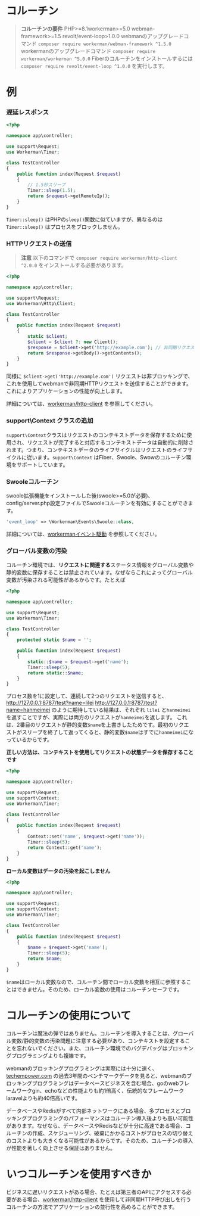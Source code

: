 # コルーチン

> **コルーチンの要件**
> PHP>=8.1workerman>=5.0 webman-framework>=1.5 revolt/event-loop>1.0.0
> webmanのアップグレードコマンド `composer require workerman/webman-framework ^1.5.0`
> workermanのアップグレードコマンド `composer require workerman/workerman ^5.0.0`
> Fiberのコルーチンをインストールするには `composer require revolt/event-loop ^1.0.0` を実行します。

# 例
### 遅延レスポンス

```php
<?php

namespace app\controller;

use support\Request;
use Workerman\Timer;

class TestController
{
    public function index(Request $request)
    {
        // 1.5秒スリープ
        Timer::sleep(1.5);
        return $request->getRemoteIp();
    }
}
```
`Timer::sleep()` はPHPの`sleep()`関数に似ていますが、異なるのは `Timer::sleep()` はプロセスをブロックしません。


### HTTPリクエストの送信

> **注意**
> 以下のコマンドで `composer require workerman/http-client ^2.0.0` をインストールする必要があります。

```php
<?php

namespace app\controller;

use support\Request;
use Workerman\Http\Client;

class TestController
{
    public function index(Request $request)
    {
        static $client;
        $client = $client ?: new Client();
        $response = $client->get('http://example.com'); // 非同期リクエストを送信する同期メソッド
        return $response->getBody()->getContents();
    }
}
```
同様に `$client->get('http://example.com')` リクエストは非ブロッキングで、これを使用してwebmanで非同期HTTPリクエストを送信することができます。これによりアプリケーションの性能が向上します。

詳細については、[workerman/http-client](https://www.workerman.net/doc/workerman/components/workerman-http-client.html) を参照してください。

### support\Context クラスの追加

`support\Context`クラスはリクエストのコンテキストデータを保存するために使用され、リクエストが完了すると対応するコンテキストデータは自動的に削除されます。つまり、コンテキストデータのライフサイクルはリクエストのライフサイクルに従います。`support\Context` はFiber、Swoole、Swowのコルーチン環境をサポートしています。


### Swooleコルーチン
swoole拡張機能をインストールした後(swoole>=5.0が必要)、config/server.php設定ファイルでSwooleコルーチンを有効にすることができます。
```php
'event_loop' => \Workerman\Events\Swoole::class,
```

詳細については、[workermanイベント駆動](https://www.workerman.net/doc/workerman/appendices/event.html) を参照してください。

### グローバル変数の汚染

コルーチン環境では、**リクエストに関連する**ステータス情報をグローバル変数や静的変数に保存することは禁止されています。なぜならこれによってグローバル変数が汚染される可能性があるからです。たとえば

```php
<?php

namespace app\controller;

use support\Request;
use Workerman\Timer;

class TestController
{
    protected static $name = '';

    public function index(Request $request)
    {
        static::$name = $request->get('name');
        Timer::sleep(5);
        return static::$name;
    }
}
```

プロセス数を1に設定して、連続して2つのリクエストを送信すると、
http://127.0.0.1:8787/test?name=lilei
http://127.0.0.1:8787/test?name=hanmeimei
のように期待している結果は、それぞれ `lilei` と`hanmeimei` を返すことですが、実際には両方のリクエストが`hanmeimei`を返します。
これは、2番目のリクエストが静的変数`$name`を上書きしたためです。最初のリクエストがスリープを終了して返ってくると、静的変数`$name`はすでに`hanmeimei`になっているからです。

**正しい方法は、コンテキストを使用してリクエストの状態データを保存することです**
```php
<?php

namespace app\controller;

use support\Request;
use support\Context;
use Workerman\Timer;

class TestController
{
    public function index(Request $request)
    {
        Context::set('name', $request->get('name'));
        Timer::sleep(5);
        return Context::get('name');
    }
}
```

**ローカル変数はデータの汚染を起こしません**
```php
<?php

namespace app\controller;

use support\Request;
use support\Context;
use Workerman\Timer;

class TestController
{
    public function index(Request $request)
    {
        $name = $request->get('name');
        Timer::sleep(5);
        return $name;
    }
}
```
`$name`はローカル変数なので、コルーチン間でローカル変数を相互に参照することはできません。そのため、ローカル変数の使用はコルーチンセーフです。

# コルーチンの使用について
コルーチンは魔法の弾ではありません。コルーチンを導入することは、グローバル変数/静的変数の汚染問題に注意する必要があり、コンテキストを設定することを忘れないでください。また、コルーチン環境でのバグデバッグはブロッキングプログラミングよりも複雑です。

webmanのブロッキングプログラミングは実際には十分に速く、[techempower.com](https://www.techempower.com/benchmarks/#section=data-r21&l=zijnjz-6bj&test=db&f=1ekg-cbcw-2t4w-27wr68-pc0-iv9slc-0-1ekgw-39g-kxs00-o0zk-4fu13d-2x8do8-2) の過去3年間のベンチマークデータを見ると、webmanのブロッキングプログラミングはデータベースビジネスを含む場合、goのwebフレームワークgin、echoなどの性能よりも約1倍高く、伝統的なフレームワークlaravelよりも約40倍高いです。

データベースやRedisがすべて内部ネットワークにある場合、多プロセスとブロッキングプログラミングのパフォーマンスはコルーチン導入後よりも高い可能性があります。なぜなら、データベースやRedisなどが十分に高速である場合、コルーチンの作成、スケジューリング、破棄にかかるコストがプロセスの切り替えのコストよりも大きくなる可能性があるからです。そのため、コルーチンの導入が性能を著しく向上させる保証はありません。

# いつコルーチンを使用すべきか
ビジネスに遅いリクエストがある場合、たとえば第三者のAPIにアクセスする必要がある場合、[workerman/http-client](https://www.workerman.net/doc/workerman/components/workerman-http-client.html) を使用して非同期HTTP呼び出しを行うコルーチンの方法でアプリケーションの並行性を高めることができます。
